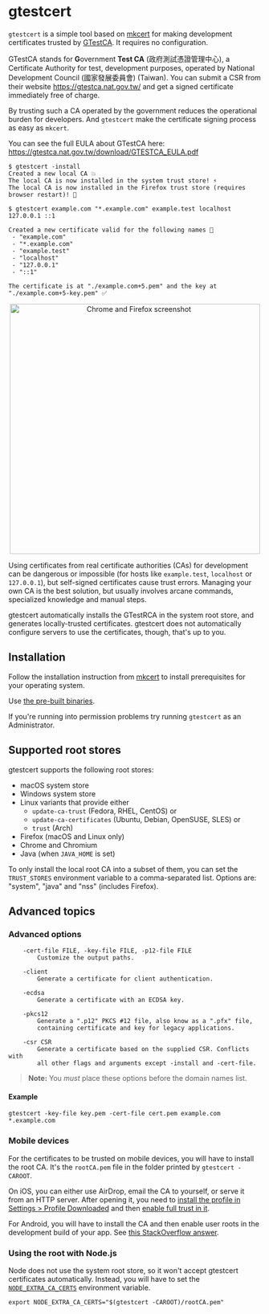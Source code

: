 # gtestcert

`gtestcert` is a simple tool based on [mkcert](https://github.com/FiloSottile/mkcert) for making development
certificates trusted by [GTestCA](https://gtestca.nat.gov.tw/). It requires no configuration.

GTestCA stands for **G**overnment **Test CA** (政府測試憑證管理中心),
a Certificate Authority for test, development purposes, operated by
National Development Council (國家發展委員會) (Taiwan). You can submit a CSR from their website https://gtestca.nat.gov.tw/
and get a signed certificate immediately free of charge.

By trusting such a CA operated by the government reduces the operational burden
for developers. And `gtestcert` make the certificate signing process as easy as `mkcert`.

You can see the full EULA about GTestCA here:
https://gtestca.nat.gov.tw/download/GTESTCA_EULA.pdf

```
$ gtestcert -install
Created a new local CA 💥
The local CA is now installed in the system trust store! ⚡️
The local CA is now installed in the Firefox trust store (requires browser restart)! 🦊

$ gtestcert example.com "*.example.com" example.test localhost 127.0.0.1 ::1

Created a new certificate valid for the following names 📜
 - "example.com"
 - "*.example.com"
 - "example.test"
 - "localhost"
 - "127.0.0.1"
 - "::1"

The certificate is at "./example.com+5.pem" and the key at "./example.com+5-key.pem" ✅
```

<p align="center"><img width="498" alt="Chrome and Firefox screenshot" src="https://user-images.githubusercontent.com/1225294/51066373-96d4aa80-15be-11e9-91e2-f4e44a3a4458.png"></p>

Using certificates from real certificate authorities (CAs) for development can be dangerous or impossible (for hosts like `example.test`, `localhost` or `127.0.0.1`), but self-signed certificates cause trust errors. Managing your own CA is the best solution, but usually involves arcane commands, specialized knowledge and manual steps.

gtestcert automatically installs the GTestRCA in the system root store, and generates locally-trusted certificates. gtestcert does not automatically configure servers to use the certificates, though, that's up to you.

## Installation

Follow the installation instruction from [mkcert](https://github.com/FiloSottile/mkcert) to install prerequisites for your operating system.

Use [the pre-built binaries](https://github.com/tan9/gtestcert/releases).

If you're running into permission problems try running `gtestcert` as an Administrator.

## Supported root stores

gtestcert supports the following root stores:

* macOS system store
* Windows system store
* Linux variants that provide either
    * `update-ca-trust` (Fedora, RHEL, CentOS) or
    * `update-ca-certificates` (Ubuntu, Debian, OpenSUSE, SLES) or
    * `trust` (Arch)
* Firefox (macOS and Linux only)
* Chrome and Chromium
* Java (when `JAVA_HOME` is set)

To only install the local root CA into a subset of them, you can set the `TRUST_STORES` environment variable to a comma-separated list. Options are: "system", "java" and "nss" (includes Firefox).

## Advanced topics

### Advanced options

```
	-cert-file FILE, -key-file FILE, -p12-file FILE
	    Customize the output paths.

	-client
	    Generate a certificate for client authentication.

	-ecdsa
	    Generate a certificate with an ECDSA key.

	-pkcs12
	    Generate a ".p12" PKCS #12 file, also know as a ".pfx" file,
	    containing certificate and key for legacy applications.

	-csr CSR
	    Generate a certificate based on the supplied CSR. Conflicts with
	    all other flags and arguments except -install and -cert-file.
```

> **Note:** You _must_ place these options before the domain names list.

#### Example

```
gtestcert -key-file key.pem -cert-file cert.pem example.com *.example.com
```

### Mobile devices

For the certificates to be trusted on mobile devices, you will have to install the root CA. It's the `rootCA.pem` file in the folder printed by `gtestcert -CAROOT`.

On iOS, you can either use AirDrop, email the CA to yourself, or serve it from an HTTP server. After opening it, you need to [install the profile in Settings > Profile Downloaded](https://github.com/FiloSottile/mkcert/issues/233#issuecomment-690110809) and then [enable full trust in it](https://support.apple.com/en-nz/HT204477).

For Android, you will have to install the CA and then enable user roots in the development build of your app. See [this StackOverflow answer](https://stackoverflow.com/a/22040887/749014).

### Using the root with Node.js

Node does not use the system root store, so it won't accept gtestcert certificates automatically. Instead, you will have to set the [`NODE_EXTRA_CA_CERTS`](https://nodejs.org/api/cli.html#cli_node_extra_ca_certs_file) environment variable.

```
export NODE_EXTRA_CA_CERTS="$(gtestcert -CAROOT)/rootCA.pem"
```
